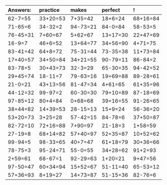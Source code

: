 | Answers: | practice | makes | perfect | ! |
| :--- | :--- | :--- | :--- | :--- |
| 62-7=55 | 33+20=53 | 7+35=42 | 18+6=24 | 68+16=84 | 
| 71-65=6 | 34-32=2 | 94-73=21 | 84-0=84 | 58-53=5 | 
| 76-45=31 | 7+60=67 | 5+62=67 | 13+17=30 | 22+47=69 | 
| 16-9=7 | 46+6=52 | 13+64=77 | 34+56=90 | 4+71=75 | 
| 83-41=42 | 64+8=72 | 75-31=44 | 73-35=38 | 11+73=84 | 
| 17+40=57 | 34+50=84 | 34+21=55 | 90-79=11 | 86-84=2 | 
| 83-78=5 | 30+43=73 | 32-3=29 | 65-30=35 | 94-42=52 | 
| 29+45=74 | 18-11=7 | 79-63=16 | 19+69=88 | 89-28=61 | 
| 21-0=21 | 43+13=56 | 81-47=34 | 4+61=65 | 61+35=96 | 
| 44-12=32 | 99-97=2 | 60-30=30 | 79+10=89 | 87-18=69 | 
| 97-85=12 | 80+4=84 | 0+68=68 | 39+16=55 | 91-26=65 | 
| 38+44=82 | 14+39=53 | 28-15=13 | 15+9=24 | 56-36=20 | 
| 53+20=73 | 3+25=28 | 57-42=15 | 84-78=6 | 37+50=87 | 
| 82-72=10 | 72+16=88 | 7+90=97 | 21-18=3 | 1+58=59 | 
| 27-19=8 | 68+14=82 | 57+40=97 | 52+35=87 | 10+52=62 | 
| 99-94=5 | 98-33=65 | 40+7=47 | 61+18=79 | 30+36=66 | 
| 78-75=3 | 95-24=71 | 55-0=55 | 34+28=62 | 91+2=93 | 
| 2+59=61 | 68-67=1 | 92-29=63 | 1+20=21 | 9+47=56 | 
| 97-50=47 | 60+34=94 | 15+52=67 | 51-11=40 | 65-53=12 | 
| 57+36=93 | 8+19=27 | 14+73=87 | 51-15=36 | 82-76=6 | 
